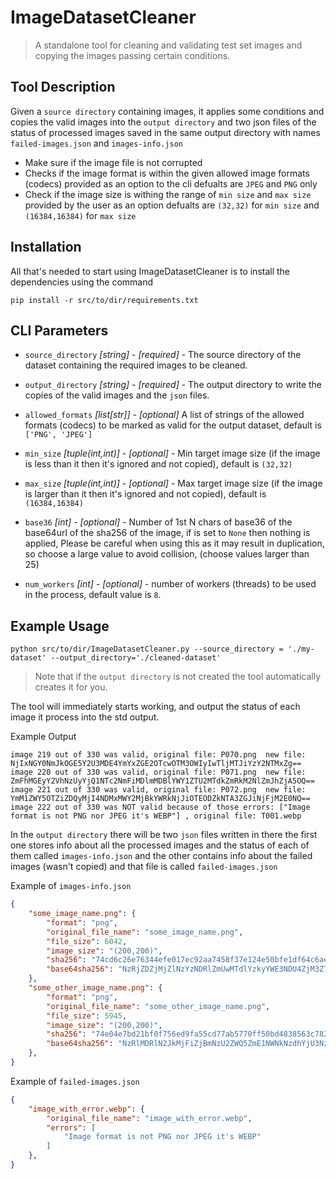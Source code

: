 # ImageDatasetCleaner
> A standalone tool for cleaning and validating test set images and copying the images passing certain conditions. 

## Tool Description

Given a `source directory` containing images, it applies some conditions and copies the valid images into the `output directory` and two json files of the status of processed images saved in the same output directory with names `failed-images.json` and `images-info.json`

- Make sure if the image file is not corrupted
- Checks if the image format is within the given allowed image formats (codecs) provided as an option to the cli defualts are `JPEG` and `PNG` only 
- Check if the image size is withing the range of `min size` and `max size` provided by the user as an option defualts are `(32,32)` for `min size` and `(16384,16384)` for `max size`

## Installation
All that's needed to start using ImageDatasetCleaner is to install the dependencies using the command
```
pip install -r src/to/dir/requirements.txt
```

## CLI Parameters

* `source_directory` _[string]_ - _[required]_ - The source directory of the dataset containing the required images to be cleaned. 
* `output_directory` _[string]_ - _[required]_ - The output directory to write the copies of the valid images and the `json` files.

* `allowed_formats` _[list[str]]_ - _[optional]_ A list of strings of the allowed formats (codecs) to be marked as valid for the output dataset, default is `['PNG', 'JPEG']`

* `min_size` _[tuple(int,int)]_ - _[optional]_ -  Min target image size (if the image is less than it then it's ignored and not copied), default is `(32,32)`

* `max_size` _[tuple(int,int)]_ - _[optional]_ - Max target image size (if the image is larger than it then it's ignored and not copied), default is `(16384,16384)`

* `base36` _[int]_ - _[optional]_ - Number of 1st N chars of base36 of the base64url of the sha256 of the image, if is set to `None` then nothing is applied, Please be careful when using this as it may result in duplication, so choose a large value to avoid collision, (choose values larger than 25)

* `num_workers` _[int]_ - _[optional]_ - number of workers (threads) to be used in the process, default value is `8`.

## Example Usage

```
python src/to/dir/ImageDatasetCleaner.py --source_directory = './my-dataset' --output_directory='./cleaned-dataset'
```

> Note that if the `output directory` is not created the tool automatically creates it for you. 

The tool will immediately starts working, and output the status of each image it process into the std output. 

Example Output 
```
image 219 out of 330 was valid, original file: P070.png  new file: NjIxNGY0NmJkOGE5Y2U3MDE4YmYxZGE2OTcwOTM3OWIyIwTljMTJiYzY2NTMxZg==
image 220 out of 330 was valid, original file: P071.png  new file: ZmFhMGEyY2VhNzUyYjQ1NTc2NmFiMDlmMDBlYWY1ZTU2MTdkZmRkM2NlZmJhZjA5OQ==
image 221 out of 330 was valid, original file: P072.png  new file: YmM1ZWY5OTZiZDQyMjI4NDMxMWY2MjBkYWRkNjJiOTEODZkNTA3ZGJiNjFjM2E0NQ==
image 222 out of 330 was NOT valid because of those errors: ["Image format is not PNG nor JPEG it's WEBP"] , original file: T001.webp
```

In the `output directory` there will be two `json` files written in there the first one stores info about all the processed images and the status of each of them called `images-info.json` and the other contains info about the failed images (wasn't copied) and that file is called `failed-images.json`

Example of `images-info.json`
```json
{
    "some_image_name.png": {
        "format": "png",
        "original_file_name": "some_image_name.png",
        "file_size": 6042,
        "image_size": "(200,200)",
        "sha256": "74cd6c26e76344efe017ec92aa7458f37e124e50bfe1df64c6ae3652bf278d91",
        "base64sha256": "NzRjZDZjMjZlNzYzNDRlZmUwMTdlYzkyYWE3NDU4ZjM3ZTEyNGU1MGJmZTFkZjY0YzZhZTM2NTJiZjI3OGQ5MQ=="
    },
    "some_other_image_name.png": {
        "format": "png",
        "original_file_name": "some_other_image_name.png",
        "file_size": 5945,
        "image_size": "(200,200)",
        "sha256": "74e04e7bd21bf0f756ed9fa55cd77ab5770ff50bd4838563c78232170b798c5a",
        "base64sha256": "NzRlMDRlN2JkMjFiZjBmNzU2ZWQ5ZmE1NWNkNzdhYjU3NzBmZjUwYmQ0ODM4NTYzYzc4MjMyMTcwYjc5OGM1YQ=="
    },
}
```
Example of `failed-images.json`
```json
{
    "image_with_error.webp": {
        "original_file_name": "image_with_error.webp",
        "errors": [
            "Image format is not PNG nor JPEG it's WEBP"
        ]
    },
}
```
